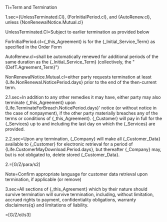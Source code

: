 Ti=Term and Termination

1.sec={UnlessTerminated.Cl}, {ForInitialPeriod.cl}, and {AutoRenew.cl}, unless {NonRenewalNotice.Mutual.cl}

UnlessTerminated.Cl=Subject to earlier termination as provided below

ForInitialPeriod.cl={_this_Agreement} is for the {_Initial_Service_Term} as specified in the Order Form

AutoRenew.cl=shall be automatically renewed for additional periods of the same duration as the {_Initial_Service_Term} (collectively, the "{DefT.Agreement_Term}")

NonRenewalNotice.Mutual.cl=either party requests termination at least {Life.NonRenewal.NoticePeriod.days} prior to the end of the then-current term.

2.1.sec=In addition to any other remedies it may have, either party may also terminate {_this_Agreement} upon {Life.TerminateForBreach.NoticePeriod.days}' notice (or without notice in the case of nonpayment), if the other party materially breaches any of the terms or conditions of {_this_Agreement}.  {_Customer} will pay in full for the {_Services} up to and including the last day on which the {_Services} are provided.

2.2.sec=Upon any termination, {_Company} will make all {_Customer_Data} available to {_Customer} for electronic retrieval for a period of {Life.CustomerMayDownload.Period.days}, but thereafter {_Company} may, but is not obligated to, delete stored {_Customer_Data}.

2.=[G/Z/para/s2]

Note=Confirm appropriate language for customer  data retrieval upon termination, if applicable (or remove)

3.sec=All sections of {_this_Agreement} which by their nature should survive termination will survive termination, including, without limitation, accrued rights to payment, confidentiality obligations, warranty disclaimers{q} and limitations of liability.

=[G/Z/ol/s3]
